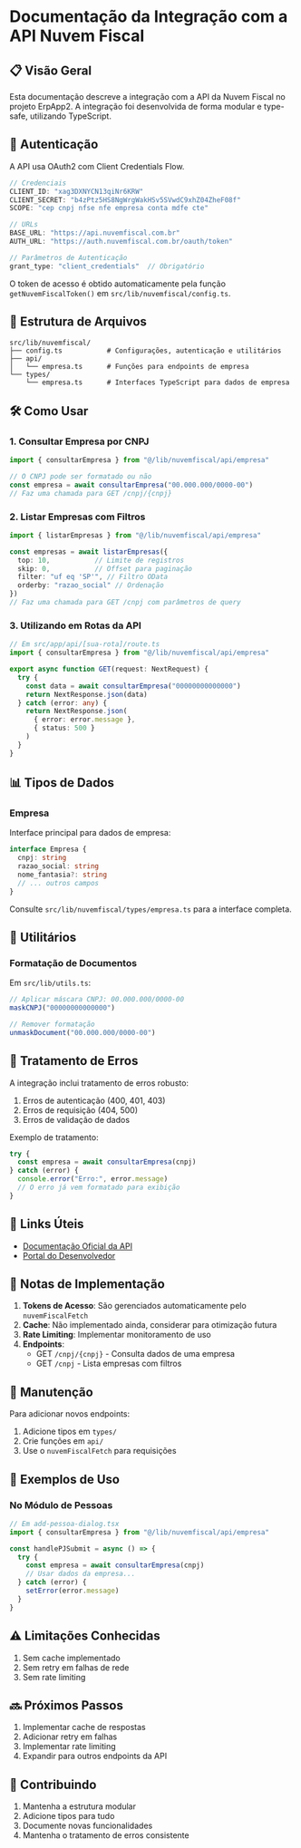# Documentação da Integração com a API Nuvem Fiscal

## 📋 Visão Geral

Esta documentação descreve a integração com a API da Nuvem Fiscal no projeto ErpApp2. A integração foi desenvolvida de forma modular e type-safe, utilizando TypeScript.

## 🔐 Autenticação

A API usa OAuth2 com Client Credentials Flow.

```typescript
// Credenciais
CLIENT_ID: "xag3DXNYCN13qiNr6KRW"
CLIENT_SECRET: "b4zPtz5HS8NgWrgWakHSv5SVwdC9xhZ04ZheF08f"
SCOPE: "cep cnpj nfse nfe empresa conta mdfe cte"

// URLs
BASE_URL: "https://api.nuvemfiscal.com.br"
AUTH_URL: "https://auth.nuvemfiscal.com.br/oauth/token"

// Parâmetros de Autenticação
grant_type: "client_credentials"  // Obrigatório
```

O token de acesso é obtido automaticamente pela função `getNuvemFiscalToken()` em `src/lib/nuvemfiscal/config.ts`.

## 📁 Estrutura de Arquivos

```
src/lib/nuvemfiscal/
├── config.ts           # Configurações, autenticação e utilitários
├── api/
│   └── empresa.ts      # Funções para endpoints de empresa
└── types/
    └── empresa.ts      # Interfaces TypeScript para dados de empresa
```

## 🛠️ Como Usar

### 1. Consultar Empresa por CNPJ

```typescript
import { consultarEmpresa } from "@/lib/nuvemfiscal/api/empresa"

// O CNPJ pode ser formatado ou não
const empresa = await consultarEmpresa("00.000.000/0000-00")
// Faz uma chamada para GET /cnpj/{cnpj}
```

### 2. Listar Empresas com Filtros

```typescript
import { listarEmpresas } from "@/lib/nuvemfiscal/api/empresa"

const empresas = await listarEmpresas({
  top: 10,           // Limite de registros
  skip: 0,           // Offset para paginação
  filter: "uf eq 'SP'", // Filtro OData
  orderby: "razao_social" // Ordenação
})
// Faz uma chamada para GET /cnpj com parâmetros de query
```

### 3. Utilizando em Rotas da API

```typescript
// Em src/app/api/[sua-rota]/route.ts
import { consultarEmpresa } from "@/lib/nuvemfiscal/api/empresa"

export async function GET(request: NextRequest) {
  try {
    const data = await consultarEmpresa("00000000000000")
    return NextResponse.json(data)
  } catch (error: any) {
    return NextResponse.json(
      { error: error.message },
      { status: 500 }
    )
  }
}
```

## 📊 Tipos de Dados

### Empresa

Interface principal para dados de empresa:

```typescript
interface Empresa {
  cnpj: string
  razao_social: string
  nome_fantasia?: string
  // ... outros campos
}
```

Consulte `src/lib/nuvemfiscal/types/empresa.ts` para a interface completa.

## 🔧 Utilitários

### Formatação de Documentos

Em `src/lib/utils.ts`:

```typescript
// Aplicar máscara CNPJ: 00.000.000/0000-00
maskCNPJ("00000000000000")

// Remover formatação
unmaskDocument("00.000.000/0000-00")
```

## 🚨 Tratamento de Erros

A integração inclui tratamento de erros robusto:

1. Erros de autenticação (400, 401, 403)
2. Erros de requisição (404, 500)
3. Erros de validação de dados

Exemplo de tratamento:

```typescript
try {
  const empresa = await consultarEmpresa(cnpj)
} catch (error) {
  console.error("Erro:", error.message)
  // O erro já vem formatado para exibição
}
```

## 🔗 Links Úteis

- [Documentação Oficial da API](https://dev.nuvemfiscal.com.br/docs/api)
- [Portal do Desenvolvedor](https://dev.nuvemfiscal.com.br/docs)

## 📝 Notas de Implementação

1. **Tokens de Acesso**: São gerenciados automaticamente pelo `nuvemFiscalFetch`
2. **Cache**: Não implementado ainda, considerar para otimização futura
3. **Rate Limiting**: Implementar monitoramento de uso
4. **Endpoints**: 
   - GET `/cnpj/{cnpj}` - Consulta dados de uma empresa
   - GET `/cnpj` - Lista empresas com filtros

## 🔄 Manutenção

Para adicionar novos endpoints:

1. Adicione tipos em `types/`
2. Crie funções em `api/`
3. Use o `nuvemFiscalFetch` para requisições

## 🚀 Exemplos de Uso

### No Módulo de Pessoas

```typescript
// Em add-pessoa-dialog.tsx
import { consultarEmpresa } from "@/lib/nuvemfiscal/api/empresa"

const handlePJSubmit = async () => {
  try {
    const empresa = await consultarEmpresa(cnpj)
    // Usar dados da empresa...
  } catch (error) {
    setError(error.message)
  }
}
```

## ⚠️ Limitações Conhecidas

1. Sem cache implementado
2. Sem retry em falhas de rede
3. Sem rate limiting

## 🔜 Próximos Passos

1. Implementar cache de respostas
2. Adicionar retry em falhas
3. Implementar rate limiting
4. Expandir para outros endpoints da API

## 🤝 Contribuindo

1. Mantenha a estrutura modular
2. Adicione tipos para tudo
3. Documente novas funcionalidades
4. Mantenha o tratamento de erros consistente
